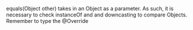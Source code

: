 ---
---
equals(Object other) takes in an Object as a parameter. As such, it is necessary to check instanceOf and and downcasting to compare Objects. Remember to type the @Override
